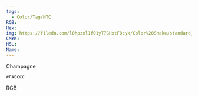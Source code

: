 ```yaml
---
tags:
  - Color/Tag/NTC
RGB:
Hex:
img: https://filedn.com/l0hpzxl1f01yT7GHxtF8cyk/Color%20Snake/standard_csv_to_svg/%23/FAECCC.svg
CMYK:
HSL:
Name:
---
```

Champagne
```palette
#FAECCC
```
RGB
